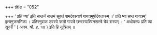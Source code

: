 +++
title = "052"

+++
‘ प्रति ष्या' इति सप्तर्चं सप्तमं सूक्तं वामदेवस्यार्षं गायत्रमुषोदेवताकम् ।' प्रति ष्या सप्त गायत्रम्' इत्यनुक्रमणिका । प्रतिरनुवाक उषस्ये क्रतौ गायत्रे छन्दस्याश्विनशस्त्रे चेदं शस्यम् ।  ‘ अथोषस्यः प्रति ष्या सूनरी ' ( आश्व. श्रौ. ४. १४ ) इति हि सूत्रितम् ॥